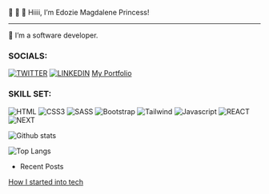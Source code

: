  👋  👋  👋 Hiiii, I’m Edozie Magdalene Princess!
- ----------------------------------------------------------------------------------------------------------------------------------------------------------------------------
🌱 I’m a software developer.


### SOCIALS:
[![TWITTER](https://img.shields.io/badge/Twitter-1DA1F2?style=for-the-badge&logo=twitter&logoColor=white)](https://twitter.com/PrincessMaggy7)
[![LINKEDIN](https://img.shields.io/badge/LinkedIn-0077B5?style=for-the-badge&logo=linkedin&logoColor=white)](https://www.linkedin.com/in/edozie-magdalene)
[My Portfolio](https://my-portfolio-5o2o.vercel.app/)


### SKILL SET:
![HTML](https://img.shields.io/badge/HTML-239120?style=for-the-badge&logo=html5&logoColor=white!)
![CSS3](https://img.shields.io/badge/CSS-239120?&style=for-the-badge&logo=css3&logoColor=white)
![SASS](https://img.shields.io/badge/SASS-20232A?style=for-the-badge&logo=sass&logoColor=51DAFC)
![Bootstrap](https://img.shields.io/badge/Bootstrap-20232A?style=for-the-badge&logo=bootstrapcss&logoColor=51DAFC)
 ![Tailwind](https://img.shields.io/badge/Tailwind-20232A?style=for-the-badge&logo=tailwindcss&logoColor=51DAFC) 
![Javascript](https://img.shields.io/badge/JavaScript-F7DF1E?style=for-the-badge&logo=javascript&logoColor=black)
![REACT](https://img.shields.io/badge/React-20232A?style=for-the-badge&logo=react&logoColor=61DAFB)
![NEXT](https://img.shields.io/badge/Next-F7DF1E?style=for-the-badge&logo=next&logoColor=black)

 ![Github stats](https://github-readme-stats.vercel.app/api?username=princessmaggy&show_icons=true&count_private=true)  

<!-- ![Anurag's GitHub stats](https://github-readme-stats.vercel.app/api?username=princessmaggy&show_icons=true) -->

<!--![Top Languages Card](https://github-readme-stats.vercel.app/api/top-langs/?username=princessmaggy&layout=compact)-->
![Top Langs](https://github-readme-stats.vercel.app/api/top-langs/?username=princessmaggy&hide_progress=true)


- Recent Posts

[How I started into tech](https://princessmaggy.hashnode.dev/how-i-started-out-into-tech)


